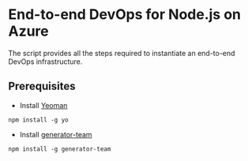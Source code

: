 # End-to-end DevOps for Node.js on Azure
The script provides all the steps required to instantiate an end-to-end DevOps infrastructure.

## Prerequisites

* Install [Yeoman](http://yeoman.io/)

`npm install -g yo`

* Install [generator-team](http://donovanbrown.com/post/yo-Team)

`npm install -g generator-team`